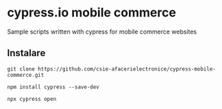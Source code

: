 # cypress.io mobile commerce

Sample scripts written with cypress for mobile commerce websites

## Instalare

```
git clone https://github.com/csie-afacerielectronice/cypress-mobile-commerce.git
```

```
npm install cypress --save-dev
```

```
npx cypress open
```
